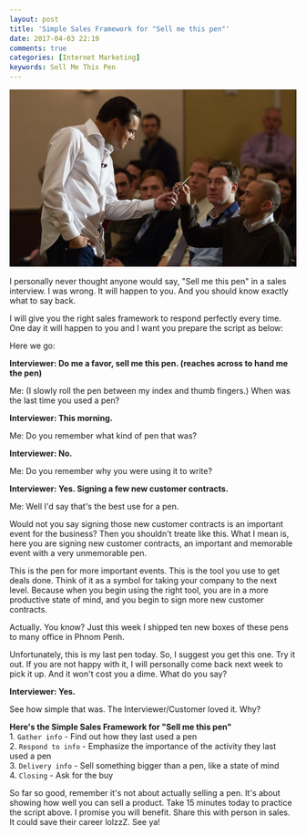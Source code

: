 ```yaml
---
layout: post
title: 'Simple Sales Framework for "Sell me this pen"'
date: 2017-04-03 22:19
comments: true
categories: [Internet Marketing]
keywords: Sell Me This Pen
---
```


<p>
  <img src="/images/sell_me_this_pen.png" width="600" alt="Sell me this pen" />
</p>

<p>
  I personally never thought anyone would say, "Sell me this pen" in a sales interview. I was wrong. It will happen to you. And you should know exactly what to say back.
</p>

<p>
  I will give you the right sales framework to respond perfectly every time. One day it will happen to you and I want you prepare the script as below:
</p>

<p>
  Here we go:
</p>

<p>
  <strong>Interviewer: Do me a favor, sell me this pen. (reaches across to hand me the pen)</strong>
</p>

<p>
  Me: (I slowly roll the pen between my index and thumb fingers.) When was the last time you used a pen?
</p>

<p>
  <strong>Interviewer: This morning.</strong>
</p>

<p>
  Me: Do you remember what kind of pen that was?
</p>

<p>
  <strong>Interviewer: No.</strong>
</p>

<p>
  Me: Do you remember why you were using it to write?
</p>

<p>
  <strong>Interviewer: Yes. Signing a few new customer contracts.</strong>
</p>

<p>
  Me: Well I'd say that's the best use for a pen.
</p>

<p>
  Would not you say signing those new customer contracts is an important event for the business? Then you shouldn't treate like this. What I mean is, here you are signing new customer contracts, an important and memorable event with a very unmemorable pen.
</p>

<p>
  This is the pen for more important events. This is the tool you use to get deals done. Think of it as a symbol for taking your company to the next level. Because when you begin using the right tool, you are in a more productive state of mind, and you begin to sign more new customer contracts.
</p>

<p>
  Actually. You know? Just this week I shipped ten new boxes of these pens to many office in Phnom Penh.
</p>

<p>
  Unfortunately, this is my last pen today. So, I suggest you get this one. Try it out. If you are not happy with it, I will personally come back next week to pick it up. And it won't cost you a dime. What do you say?
</p>

<p>
  <strong>Interviewer: Yes.</strong>
</p>

<p>
  See how simple that was. The Interviewer/Customer loved it. Why?
</p>

<p>
  <strong>Here's the Simple Sales Framework for "Sell me this pen"</strong><br/>
  1. <code>Gather info</code> - Find out how they last used a pen<br/>
  2. <code>Respond to info</code> - Emphasize the importance of the activity they last used a pen<br/>
  3. <code>Delivery info</code> - Sell something bigger than a pen, like a state of mind<br/>
  4. <code>Closing</code> - Ask for the buy
</p>

<p>
  So far so good, remember it's not about actually selling a pen. It's about showing how well you can sell a product. Take 15 minutes today to practice the script above. I promise you will benefit. Share this with person in sales. It could save their career lolzzZ. See ya!
</p>
